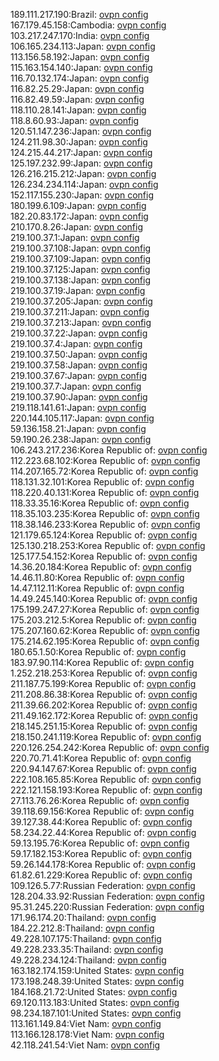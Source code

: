 189.111.217.190:Brazil: [ovpn config](vpn/189_111_217_190.ovpn)  
167.179.45.158:Cambodia: [ovpn config](vpn/167_179_45_158.ovpn)  
103.217.247.170:India: [ovpn config](vpn/103_217_247_170.ovpn)  
106.165.234.113:Japan: [ovpn config](vpn/106_165_234_113.ovpn)  
113.156.58.192:Japan: [ovpn config](vpn/113_156_58_192.ovpn)  
115.163.154.140:Japan: [ovpn config](vpn/115_163_154_140.ovpn)  
116.70.132.174:Japan: [ovpn config](vpn/116_70_132_174.ovpn)  
116.82.25.29:Japan: [ovpn config](vpn/116_82_25_29.ovpn)  
116.82.49.59:Japan: [ovpn config](vpn/116_82_49_59.ovpn)  
118.110.28.141:Japan: [ovpn config](vpn/118_110_28_141.ovpn)  
118.8.60.93:Japan: [ovpn config](vpn/118_8_60_93.ovpn)  
120.51.147.236:Japan: [ovpn config](vpn/120_51_147_236.ovpn)  
124.211.98.30:Japan: [ovpn config](vpn/124_211_98_30.ovpn)  
124.215.44.217:Japan: [ovpn config](vpn/124_215_44_217.ovpn)  
125.197.232.99:Japan: [ovpn config](vpn/125_197_232_99.ovpn)  
126.216.215.212:Japan: [ovpn config](vpn/126_216_215_212.ovpn)  
126.234.234.114:Japan: [ovpn config](vpn/126_234_234_114.ovpn)  
152.117.155.230:Japan: [ovpn config](vpn/152_117_155_230.ovpn)  
180.199.6.109:Japan: [ovpn config](vpn/180_199_6_109.ovpn)  
182.20.83.172:Japan: [ovpn config](vpn/182_20_83_172.ovpn)  
210.170.8.26:Japan: [ovpn config](vpn/210_170_8_26.ovpn)  
219.100.37.1:Japan: [ovpn config](vpn/219_100_37_1.ovpn)  
219.100.37.108:Japan: [ovpn config](vpn/219_100_37_108.ovpn)  
219.100.37.109:Japan: [ovpn config](vpn/219_100_37_109.ovpn)  
219.100.37.125:Japan: [ovpn config](vpn/219_100_37_125.ovpn)  
219.100.37.138:Japan: [ovpn config](vpn/219_100_37_138.ovpn)  
219.100.37.19:Japan: [ovpn config](vpn/219_100_37_19.ovpn)  
219.100.37.205:Japan: [ovpn config](vpn/219_100_37_205.ovpn)  
219.100.37.211:Japan: [ovpn config](vpn/219_100_37_211.ovpn)  
219.100.37.213:Japan: [ovpn config](vpn/219_100_37_213.ovpn)  
219.100.37.22:Japan: [ovpn config](vpn/219_100_37_22.ovpn)  
219.100.37.4:Japan: [ovpn config](vpn/219_100_37_4.ovpn)  
219.100.37.50:Japan: [ovpn config](vpn/219_100_37_50.ovpn)  
219.100.37.58:Japan: [ovpn config](vpn/219_100_37_58.ovpn)  
219.100.37.67:Japan: [ovpn config](vpn/219_100_37_67.ovpn)  
219.100.37.7:Japan: [ovpn config](vpn/219_100_37_7.ovpn)  
219.100.37.90:Japan: [ovpn config](vpn/219_100_37_90.ovpn)  
219.118.141.61:Japan: [ovpn config](vpn/219_118_141_61.ovpn)  
220.144.105.117:Japan: [ovpn config](vpn/220_144_105_117.ovpn)  
59.136.158.21:Japan: [ovpn config](vpn/59_136_158_21.ovpn)  
59.190.26.238:Japan: [ovpn config](vpn/59_190_26_238.ovpn)  
106.243.217.236:Korea Republic of: [ovpn config](vpn/106_243_217_236.ovpn)  
112.223.68.102:Korea Republic of: [ovpn config](vpn/112_223_68_102.ovpn)  
114.207.165.72:Korea Republic of: [ovpn config](vpn/114_207_165_72.ovpn)  
118.131.32.101:Korea Republic of: [ovpn config](vpn/118_131_32_101.ovpn)  
118.220.40.131:Korea Republic of: [ovpn config](vpn/118_220_40_131.ovpn)  
118.33.35.16:Korea Republic of: [ovpn config](vpn/118_33_35_16.ovpn)  
118.35.103.235:Korea Republic of: [ovpn config](vpn/118_35_103_235.ovpn)  
118.38.146.233:Korea Republic of: [ovpn config](vpn/118_38_146_233.ovpn)  
121.179.65.124:Korea Republic of: [ovpn config](vpn/121_179_65_124.ovpn)  
125.130.218.253:Korea Republic of: [ovpn config](vpn/125_130_218_253.ovpn)  
125.177.54.152:Korea Republic of: [ovpn config](vpn/125_177_54_152.ovpn)  
14.36.20.184:Korea Republic of: [ovpn config](vpn/14_36_20_184.ovpn)  
14.46.11.80:Korea Republic of: [ovpn config](vpn/14_46_11_80.ovpn)  
14.47.112.11:Korea Republic of: [ovpn config](vpn/14_47_112_11.ovpn)  
14.49.245.140:Korea Republic of: [ovpn config](vpn/14_49_245_140.ovpn)  
175.199.247.27:Korea Republic of: [ovpn config](vpn/175_199_247_27.ovpn)  
175.203.212.5:Korea Republic of: [ovpn config](vpn/175_203_212_5.ovpn)  
175.207.160.62:Korea Republic of: [ovpn config](vpn/175_207_160_62.ovpn)  
175.214.62.195:Korea Republic of: [ovpn config](vpn/175_214_62_195.ovpn)  
180.65.1.50:Korea Republic of: [ovpn config](vpn/180_65_1_50.ovpn)  
183.97.90.114:Korea Republic of: [ovpn config](vpn/183_97_90_114.ovpn)  
1.252.218.253:Korea Republic of: [ovpn config](vpn/1_252_218_253.ovpn)  
211.187.75.199:Korea Republic of: [ovpn config](vpn/211_187_75_199.ovpn)  
211.208.86.38:Korea Republic of: [ovpn config](vpn/211_208_86_38.ovpn)  
211.39.66.202:Korea Republic of: [ovpn config](vpn/211_39_66_202.ovpn)  
211.49.162.172:Korea Republic of: [ovpn config](vpn/211_49_162_172.ovpn)  
218.145.251.15:Korea Republic of: [ovpn config](vpn/218_145_251_15.ovpn)  
218.150.241.119:Korea Republic of: [ovpn config](vpn/218_150_241_119.ovpn)  
220.126.254.242:Korea Republic of: [ovpn config](vpn/220_126_254_242.ovpn)  
220.70.71.41:Korea Republic of: [ovpn config](vpn/220_70_71_41.ovpn)  
220.94.147.67:Korea Republic of: [ovpn config](vpn/220_94_147_67.ovpn)  
222.108.165.85:Korea Republic of: [ovpn config](vpn/222_108_165_85.ovpn)  
222.121.158.193:Korea Republic of: [ovpn config](vpn/222_121_158_193.ovpn)  
27.113.76.26:Korea Republic of: [ovpn config](vpn/27_113_76_26.ovpn)  
39.118.69.156:Korea Republic of: [ovpn config](vpn/39_118_69_156.ovpn)  
39.127.38.44:Korea Republic of: [ovpn config](vpn/39_127_38_44.ovpn)  
58.234.22.44:Korea Republic of: [ovpn config](vpn/58_234_22_44.ovpn)  
59.13.195.76:Korea Republic of: [ovpn config](vpn/59_13_195_76.ovpn)  
59.17.182.153:Korea Republic of: [ovpn config](vpn/59_17_182_153.ovpn)  
59.26.144.178:Korea Republic of: [ovpn config](vpn/59_26_144_178.ovpn)  
61.82.61.229:Korea Republic of: [ovpn config](vpn/61_82_61_229.ovpn)  
109.126.5.77:Russian Federation: [ovpn config](vpn/109_126_5_77.ovpn)  
128.204.33.92:Russian Federation: [ovpn config](vpn/128_204_33_92.ovpn)  
95.31.245.220:Russian Federation: [ovpn config](vpn/95_31_245_220.ovpn)  
171.96.174.20:Thailand: [ovpn config](vpn/171_96_174_20.ovpn)  
184.22.212.8:Thailand: [ovpn config](vpn/184_22_212_8.ovpn)  
49.228.107.175:Thailand: [ovpn config](vpn/49_228_107_175.ovpn)  
49.228.233.35:Thailand: [ovpn config](vpn/49_228_233_35.ovpn)  
49.228.234.124:Thailand: [ovpn config](vpn/49_228_234_124.ovpn)  
163.182.174.159:United States: [ovpn config](vpn/163_182_174_159.ovpn)  
173.198.248.39:United States: [ovpn config](vpn/173_198_248_39.ovpn)  
184.168.21.72:United States: [ovpn config](vpn/184_168_21_72.ovpn)  
69.120.113.183:United States: [ovpn config](vpn/69_120_113_183.ovpn)  
98.234.187.101:United States: [ovpn config](vpn/98_234_187_101.ovpn)  
113.161.149.84:Viet Nam: [ovpn config](vpn/113_161_149_84.ovpn)  
113.166.128.178:Viet Nam: [ovpn config](vpn/113_166_128_178.ovpn)  
42.118.241.54:Viet Nam: [ovpn config](vpn/42_118_241_54.ovpn)  
